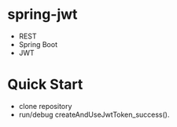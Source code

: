# spring-jwt
* REST
* Spring Boot
* JWT


# Quick Start
* clone repository
* run/debug createAndUseJwtToken_success().
